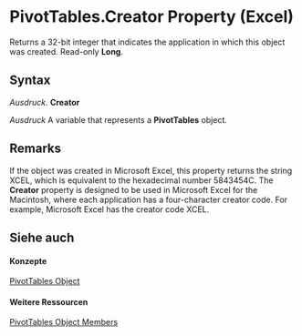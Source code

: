 
# PivotTables.Creator Property (Excel)

Returns a 32-bit integer that indicates the application in which this object was created. Read-only  **Long**.


## Syntax

 _Ausdruck_. **Creator**

 _Ausdruck_ A variable that represents a **PivotTables** object.


## Remarks

If the object was created in Microsoft Excel, this property returns the string XCEL, which is equivalent to the hexadecimal number 5843454C. The  **Creator** property is designed to be used in Microsoft Excel for the Macintosh, where each application has a four-character creator code. For example, Microsoft Excel has the creator code XCEL.


## Siehe auch


#### Konzepte


[PivotTables Object](5beb33ac-a0fb-3f78-8fdc-d05719512214.md)
#### Weitere Ressourcen


[PivotTables Object Members](http://msdn.microsoft.com/library/c5b75c05-61a6-d791-790d-ec2a4e5047ae%28Office.15%29.aspx)
